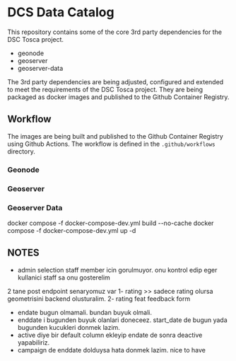 # DCS Data Catalog

This repository contains some of the core 3rd party dependencies for the DSC Tosca project. 
 - geonode
 - geoserver
 - geoserver-data

The 3rd party dependencies are being adjusted, configured and extended to meet the requirements of the DSC Tosca project. They are being packaged as docker images and published to the Github Container Registry.

## Workflow
The images are being built and published to the Github Container Registry using Github Actions. The workflow is defined in the `.github/workflows` directory.

### Geonode

### Geoserver

### Geoserver Data

docker compose -f docker-compose-dev.yml build --no-cache
docker compose -f docker-compose-dev.yml up -d

## NOTES

- admin selection staff member icin gorulmuyor. onu kontrol edip eger kullanici staff sa onu gosterelim

2 tane post endpoint senaryomuz var
1- rating   >> sadece rating olursa geometrisini backend olusturalim. 
2- rating feat feedback form

- endate bugun olmamali. bundan buyuk olmali.
- enddate i bugunden buyuk olanlari doneceez. start_date de bugun yada bugunden kucukleri donmek lazim. 
- active diye bir default column ekleyip endate de sonra deactive yapabiliriz.
- campaign de enddate dolduysa hata donmek lazim. nice to have
